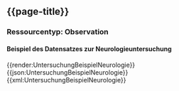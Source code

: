 ## {{page-title}}

### Ressourcentyp: Observation

#### Beispiel des Datensatzes zur Neurologieuntersuchung

<tabs>
    <tab title="Übersicht">      
        {{render:UntersuchungBeispielNeurologie}}
    </tab>
    <tab title="JSON">
        {{json:UntersuchungBeispielNeurologie}}
    </tab>
    <tab title="XML">
        {{xml:UntersuchungBeispielNeurologie}}
    </tab>
</tabs>